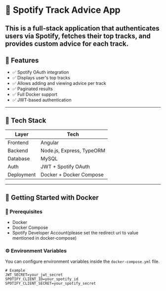 # 🎵 Spotify Track Advice App

This is a full-stack application that authenticates users via Spotify, fetches their top tracks, and provides custom advice for each track.
---

## 🚀 Features

- ✅ Spotify OAuth integration
- ✅ Displays user's top tracks
- ✅ Allows adding and viewing advice per track
- ✅ Paginated results
- ✅ Full Docker support
- ✅ JWT-based authentication

---

## 🧪 Tech Stack

| Layer       | Tech                          |
|------------|-------------------------------|
| Frontend    | Angular                       |
| Backend     | Node.js, Express, TypeORM     |
| Database    | MySQL                         |
| Auth        | JWT + Spotify OAuth           |
| Deployment  | Docker + Docker Compose       |

---

## 🐳 Getting Started with Docker

### 🔧 Prerequisites

- Docker
- Docker Compose
- Spotify Developer Account(please set the redirect uri to value mentioned in docker-compose)

### ⚙️ Environment Variables

You can configure environment variables inside the `docker-compose.yml` file.

```env
# Example
JWT_SECRET=your_jwt_secret
SPOTIFY_CLIENT_ID=your_spotify_id
SPOTIFY_CLIENT_SECRET=your_spotify_secret

